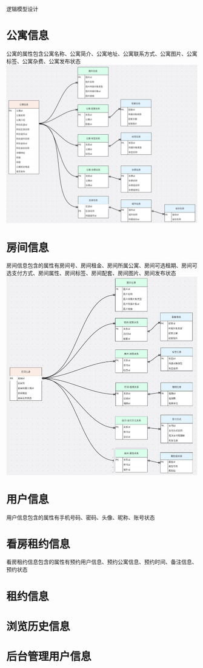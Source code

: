 逻辑模型设计

# 公寓信息
公寓的属性包含公寓名称、公寓简介、公寓地址、公寓联系方式、公寓图片、公寓标签、公寓杂费、公寓发布状态
![](https://github.com/jie-chen532/ApartmentProject/blob/main/images/%E5%85%AC%E5%AF%93%E4%BF%A1%E6%81%AF1.jpg)
# 房间信息
房间信息包含的属性有房间号、房间租金、房间所属公寓、房间可选租期、房间可选支付方式、房间属性、房间标签、房间配套、房间图片、房间发布状态
![](https://github.com/jie-chen532/ApartmentProject/blob/main/images/%E6%88%BF%E9%97%B4%E4%BF%A1%E6%81%AF.jpg)
# 用户信息
用户信息包含的属性有手机号码、密码、头像、昵称、账号状态
# 看房租约信息
看房租约信息包含的属性有预约用户信息、预约公寓信息、预约时间、备注信息、预约状态
# 租约信息

# 浏览历史信息
# 后台管理用户信息
